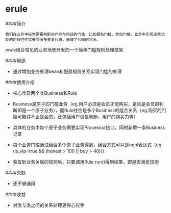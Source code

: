 erule
=====

####简介

	我们在业务中经常需要判断用户参与网站的门槛，比如报名门槛、参加门槛，业务中实现这些功能的时候往往需要写很多重复代码，造成了代码的冗余。
erule结合常见的业务场景开发的一个简单门槛规则处理框架

####用途

+  通过增加业务处理bean和配置规则关系实现门槛的处理

####使用介绍

+  核心涉及两个类Business和Rule

+  Business是原子的门槛业务（eg.用户必须是会员才能购买，是否是会员的判断即是一个原子业务），而Rule往往是多个Business的组合关系（eg.购买的门槛可能并不止是会员，还包括用户诚信判断、用户的购买力等）

+  具体的业务中每个原子业务需要实现Processor接口，同时新增一条Business记录

+  每个业务门槛通过组合多个原子业务得到，组合方式可以是ognl表达式（eg.(is_vip=true && (honest > 100 || buy > 40))）

+  获取到业务关联的规则后，只要调用Rule.run()得到结果，即是否满足规则

####欠缺

+  还不够通用

####收益

+  对类与类之间的关系处理更得心应手